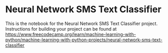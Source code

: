# Neural Network SMS Text Classifier

This is the notebook for the Neural Network SMS Text Classifier project. Instructions for building your project can be found at https://www.freecodecamp.org/learn/machine-learning-with-python/machine-learning-with-python-projects/neural-network-sms-text-classifier
